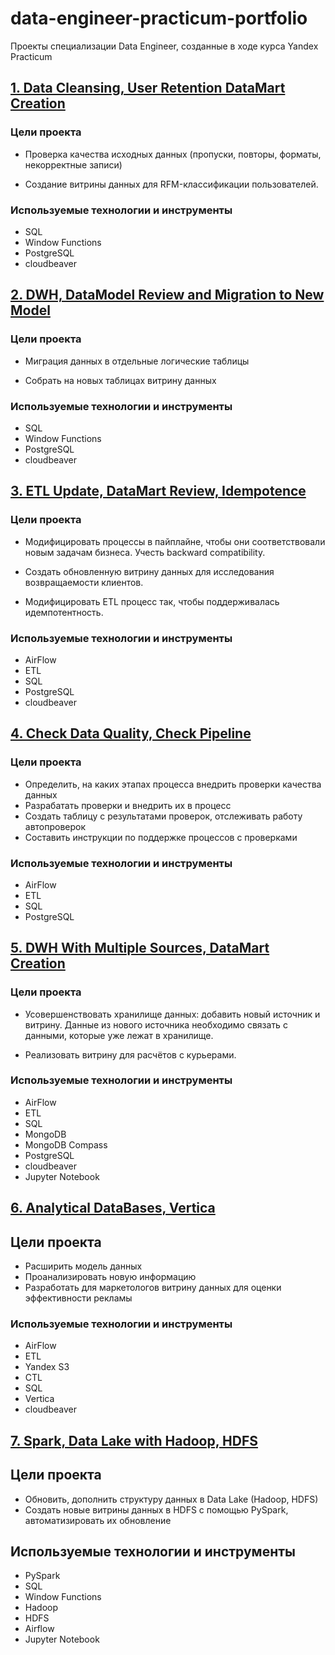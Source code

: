 # data-engineer-practicum-portfolio
Проекты специализации Data Engineer, созданные в ходе курса Yandex Practicum  

## [1. Data Cleansing, User Retention DataMart Creation](</1 Data Cleansing, User Retention DataMart Creation/README.md>)

### **Цели проекта**  

- Проверка качества исходных данных (пропуски, повторы, форматы, некорректные записи)

- Создание витрины данных для RFM-классификации пользователей. 

### **Используемые технологии и инструменты**
- SQL  
- Window Functions
- PostgreSQL  
- cloudbeaver   

## [2. DWH, DataModel Review and Migration to New Model](</2 DWH, DataModel Review, Migration to New Model/README.md>)

### **Цели проекта**  

- Миграция данных в отдельные логические таблицы  

- Собрать на новых таблицах витрину данных

### **Используемые технологии и инструменты**
- SQL  
- Window Functions
- PostgreSQL  
- cloudbeaver   

## [3. ETL Update, DataMart Review, Idempotence](</3 ETL Update, DataMart Review, Idempotence/README.md>)

### **Цели проекта**  

- Модифицировать процессы в пайплайне, чтобы они соответствовали новым задачам бизнеса. Учесть backward compatibility.

- Создать обновленную витрину данных для исследования возвращаемости клиентов.

- Модифицировать ETL процесс так, чтобы поддерживалась идемпотентность.

### **Используемые технологии и инструменты**
- AirFlow  
- ETL    
- SQL  
- PostgreSQL  
- cloudbeaver 


## [4. Check Data Quality, Check Pipeline](</4 Check Data Quality, Check Pipeline/README.md>)

### **Цели проекта**  

- Определить, на каких этапах процесса внедрить проверки качества данных
- Разрабатать проверки и внедрить их в процесс
- Создать таблицу с результатами проверок, отслеживать работу автопроверок
- Составить инструкции по поддержке процессов с проверками

### **Используемые технологии и инструменты**
- AirFlow  
- ETL    
- SQL  
- PostgreSQL  

## [5. DWH With Multiple Sources, DataMart Creation](</5 DWH With Multiple Sources, DataMart Creation/README.md>)

### **Цели проекта**  

- Усовершенствовать хранилище данных: добавить новый источник и витрину. Данные из нового источника необходимо связать с данными, которые уже лежат в хранилище.  

- Реализовать витрину для расчётов с курьерами.  

### **Используемые технологии и инструменты**
- AirFlow  
- ETL    
- SQL  
- MongoDB
- MongoDB Compass
- PostgreSQL  
- cloudbeaver   
- Jupyter Notebook

## [6. Analytical DataBases, Vertica](</6 Analytical DataBases, Vertica/README.md>)

## **Цели проекта**  

- Расширить модель данных
- Проанализировать новую информацию
- Разработать для маркетологов витрину данных для оценки эффективности рекламы

### **Используемые технологии и инструменты**
- AirFlow  
- ETL    
- Yandex S3
- CTL
- SQL  
- Vertica
- cloudbeaver  

## [7. Spark, Data Lake with Hadoop, HDFS](</7 Spark, Data Lake with Hadoop, HDFS/README.md>)

## **Цели проекта**  

- Обновить, дополнить структуру данных в Data Lake (Hadoop, HDFS)
- Создать новые витрины данных в HDFS с помощью PySpark, автоматизировать их обновление

## **Используемые технологии и инструменты**

- PySpark  
- SQL  
- Window Functions  
- Hadoop  
- HDFS  
- Airflow  
- Jupyter Notebook

